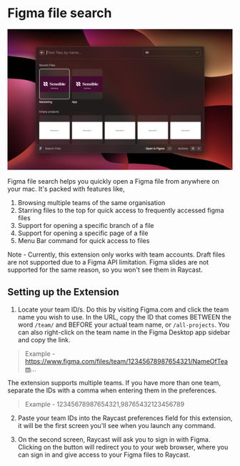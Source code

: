 # Figma file search

![screenshot](./assets/figma-files-raycast-extension-1.png)

Figma file search helps you quickly open a Figma file from anywhere on your mac. It's packed with features like,

1. Browsing multiple teams of the same organisation
2. Starring files to the top for quick access to frequently accessed figma files
3. Support for opening a specific branch of a file
4. Support for opening a specific page of a file
5. Menu Bar command for quick access to files

Note - Currently, this extension only works with team accounts. Draft files are not supported due to a Figma API limitation. Figma slides are not supported for the same reason, so you won't see them in Raycast.

## Setting up the Extension

1. Locate your team ID/s. Do this by visiting Figma.com and click the team name you wish to use. In the URL, copy the ID that comes BETWEEN the word `/team/` and BEFORE your actual team name, or `/all-projects`. You can also right-click on the team name in the Figma Desktop app sidebar and copy the link.

> Example - https://www.figma.com/files/team/12345678987654321/NameOfTeam...

The extension supports multiple teams. If you have more than one team, separate the IDs with a comma when entering them in the preferences.

> Example - 12345678987654321,98765432123456789

2. Paste your team IDs into the Raycast preferences field for this extension, it will be the first screen you'll see when you launch any command.

3. On the second screen, Raycast will ask you to sign in with Figma. Clicking on the button will redirect you to your web browser, where you can sign in and give access to your Figma files to Raycast.
